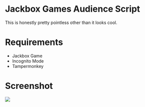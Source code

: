 # Jackbox Games Audience Script
This is honestly pretty pointless other than it looks cool.

# Requirements
- Jackbox Game
- Incognito Mode
- Tampermonkey

# Screenshot
<img src="https://i.gyazo.com/943c3879ddf780bddf859e8e3459c1d1.png">

